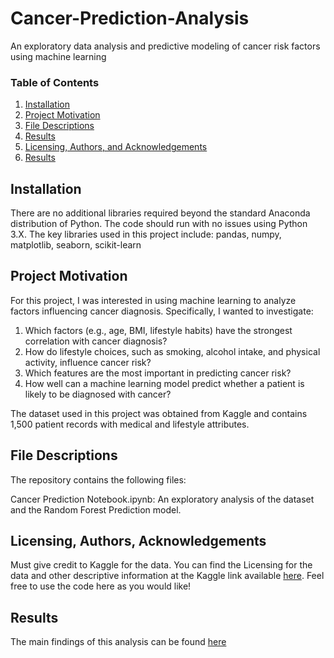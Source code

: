 # Cancer-Prediction-Analysis
An exploratory data analysis and predictive modeling of cancer risk factors using machine learning

### Table of Contents

1. [Installation](#installation)
2. [Project Motivation](#motivation)
3. [File Descriptions](#files)
4. [Results](#results)
5. [Licensing, Authors, and Acknowledgements](#licensing)
6. [Results](#results)

## Installation <a name="installation"></a>
There are no additional libraries required beyond the standard Anaconda distribution of Python. The code should run with no issues using Python 3.X. The key libraries used in this project include:
pandas, numpy, matplotlib, seaborn, scikit-learn

## Project Motivation
For this project, I was interested in using machine learning to analyze factors influencing cancer diagnosis. Specifically, I wanted to investigate:

1. Which factors (e.g., age, BMI, lifestyle habits) have the strongest correlation with cancer diagnosis?
2. How do lifestyle choices, such as smoking, alcohol intake, and physical activity, influence cancer risk?
3. Which features are the most important in predicting cancer risk?
4. How well can a machine learning model predict whether a patient is likely to be diagnosed with cancer?

The dataset used in this project was obtained from Kaggle and contains 1,500 patient records with medical and lifestyle attributes.

## File Descriptions <a name="files"></a>

The repository contains the following files:  

Cancer Prediction Notebook.ipynb: An exploratory analysis of the dataset and the Random Forest Prediction model.

## Licensing, Authors, Acknowledgements<a name="licensing"></a>

Must give credit to Kaggle for the data.  You can find the Licensing for the data and other descriptive information at the Kaggle link available [here](https://www.kaggle.com/datasets/rabieelkharoua/cancer-prediction-dataset/data).  Feel free to use the code here as you would like! 

## Results<a name="results"></a>
The main findings of this analysis can be found [here](https://medium.com/@shirishghimire46/how-likely-are-you-to-be-diagnosed-with-cancer-a-data-driven-approach-76fb21b08888)
